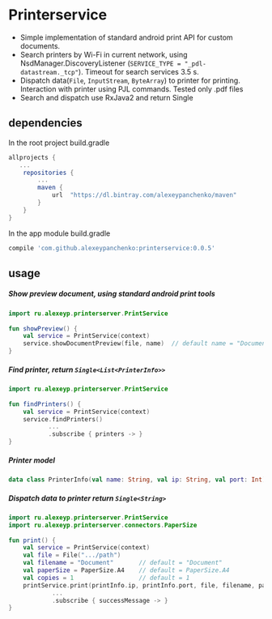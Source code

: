 # Printerservice
* Simple implementation of standard android print API for custom documents.
* Search printers by Wi-Fi in current network, using NsdManager.DiscoveryListener (`SERVICE_TYPE = "_pdl-datastream._tcp"`). Timeout for search services 3.5 s.
* Dispatch data(`File`, `InputStream`, `ByteArray`) to printer for printing. Interaction with printer using PJL commands. Tested only .pdf files
* Search and dispatch use RxJava2 and return Single

## dependencies
In the root project build.gradle
```groovy
allprojects {
   ...
    repositories {
        ...
        maven {
            url  "https://dl.bintray.com/alexeypanchenko/maven"
        }
    }
}
```
In the app module build.gradle
```groovy
compile 'com.github.alexeypanchenko:printerservice:0.0.5'
```
## usage
##### Show preview document, using standard android print tools
```kotlin
import ru.alexeyp.printerserver.PrintService
    
fun showPreview() {
    val service = PrintService(context)
    service.showDocumentPreview(file, name)  // default name = "Document" 
}
```
##### Find printer, return `Single<List<PrinterInfo>>`
```kotlin
import ru.alexeyp.printerserver.PrintService
    
fun findPrinters() {
    val service = PrintService(context)
    service.findPrinters()
           ...
           .subscribe { printers -> }
}
```
##### Printer model
```kotlin
data class PrinterInfo(val name: String, val ip: String, val port: Int)
```
##### Dispatch data to printer return `Single<String>`
```kotlin
import ru.alexeyp.printerserver.PrintService
import ru.alexeyp.printerserver.connectors.PaperSize
    
fun print() {
    val service = PrintService(context)
    val file = File(".../path")
    val filename = "Document"       // default = "Document"
    val paperSize = PaperSize.A4    // default = PaperSize.A4
    val copies = 1                  // default = 1
    printService.print(printInfo.ip, printInfo.port, file, filename, paperSize, copies)
            ...
            .subscribe { successMessage -> }
}
```